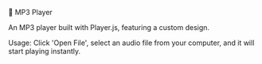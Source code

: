 🎵 MP3 Player

An MP3 player built with Player.js, featuring a custom design.

Usage:
Click 'Open File', select an audio file from your computer, and it will start playing instantly.

